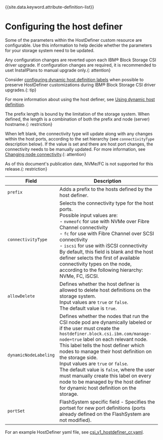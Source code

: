 
{{site.data.keyword.attribute-definition-list}}

# Configuring the host definer

Some of the parameters within the HostDefiner custom resource are configurable. Use this information to help decide whether the parameters for your storage system need to be updated.

Any configuration changes are reverted upon each IBM® Block Storage CSI driver upgrade. If configuration changes are required, it is recommended to uset InstallPlans to manual upgrade only.{: attention}

Consider [configuring dynamic host definition labels](../using/using_hostdefinition_labels.md) when possible to preserve HostDefiner customizations during IBM® Block Storage CSI driver upgrades.{: tip}

For more information about using the host definer, see [Using dynamic host definition](../using/using_hostdefinition.md).

The prefix length is bound by the limitation of the storage system. When defined, the length is a combination of both the prefix and node (server) hostname.{: restriction}

When left blank, the connectivity type will update along with any changes within the host ports, according to the set hierarchy (see `connectivityType` description below). If the value is set and there are host port changes, the connectivity needs to be manually updated. For more information, see [Changing node connectivity](../using/changing_node_connectivity.md).{: attention}

As of this document's publication date, NVMe/FC is not supported for this release.{: restriction}

|Field|Description|
|---------|--------|
|`prefix`|Adds a prefix to the hosts defined by the host definer.|
|`connectivityType`|Selects the connectivity type for the host ports.<br>Possible input values are:<br>- `nvmeofc` for use with NVMe over Fibre Channel connectivity<br>- `fc` for use with Fibre Channel over SCSI connectivity<br>- `iscsi` for use with iSCSI connectivity<br>By default, this field is blank and the host definer selects the first of available connectivity types on the node, according to the following hierarchy: NVMe, FC, iSCSI.|
|`allowDelete`|Defines whether the host definer is allowed to delete host definitions on the storage system.<br>Input values are `true` or `false`.<br>The default value is `true`.|
|`dynamicNodeLabeling`|Defines whether the nodes that run the CSI node pod are dynamically labeled or if the user must create the `hostdefiner.block.csi.ibm.com/manage-node=true` label on each relevant node. This label tells the host definer which nodes to manage their host definition on the storage side.<br>Input values are `true` or `false`.<br>The default value is `false`, where the user must manually create this label on every node to be managed by the host definer for dynamic host definition on the storage.|
|`portSet`|FlashSystem specific field - Specifies the portset for new port definitions (ports already defined on the FlashSystem are not modified).|

For an example HostDefiner yaml file, see [csi_v1_hostdefiner_cr.yaml](https://raw.githubusercontent.com/IBM/ibm-block-csi-operator/v1.12.4/config/samples/csi_v1_hostdefiner_cr.yaml).
